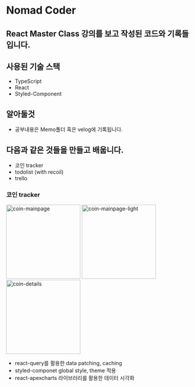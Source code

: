 # Nomad Coder

## React Master Class 강의를 보고 작성된 코드와 기록들 입니다.

## 사용된 기술 스택

- TypeScript
- React
- Styled-Component

## 알아둘것

- 공부내용은 Memo폴더 혹은 velog에 기록됩니다.

## 다음과 같은 것들을 만들고 배웁니다.

- 코인 tracker
- todolist (with recoil)
- trello

### 코인 tracker

<img width="200" alt="coin-mainpage" src="https://github.com/jjeongsu/react-masterclass/assets/92345556/6a445d96-f334-470b-91a8-f93080964d54">
<img width="200" alt="coin-mainpage-light" src="https://github.com/jjeongsu/react-masterclass/assets/92345556/c8bdd5bb-a9e1-4c43-b685-7a98f95790e2">
<img width="200" alt="coin-details" src="https://github.com/jjeongsu/react-masterclass/assets/92345556/c6bb5578-fc67-4433-9e4c-05fd6c32ddb1">  
  
- react-query를 활용한 data patching, caching
- styled-componet global style, theme 적용
- react-apexcharts 라이브러리를 활용한 데이터 시각화
